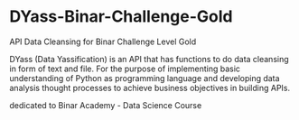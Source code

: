 # DYass-Binar-Challenge-Gold
API Data Cleansing for Binar Challenge Level Gold

DYass (Data Yassification) is an API that has functions to do data cleansing in form of text and file. For the purpose of implementing basic understanding of Python as programming language and developing data analysis thought processes to achieve business objectives in building APIs.

dedicated to Binar Academy - Data Science Course
